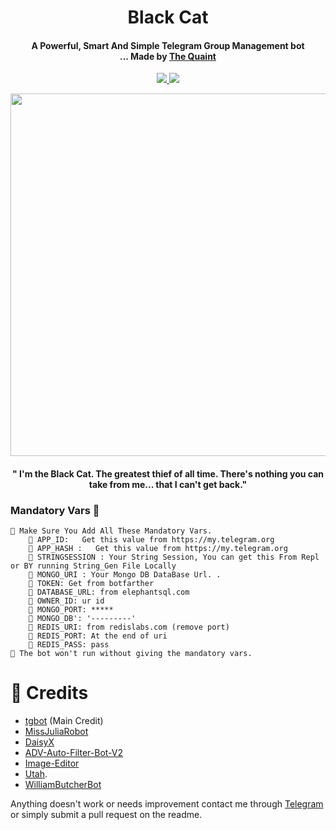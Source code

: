 <h1 align="center"><b>Black Cat</b></h1>

<h4 align="center">A Powerful, Smart And Simple Telegram Group Management bot <br> ... Made by <a href="https://github.com/The-Quaint">The Quaint</a> </h4>
<p align='center'>
  <a href="https://www.python.org/" alt="made-with-python"> <img src="https://img.shields.io/badge/Made%20with-Python-1f425f.svg?style=flat-square&logo=python&color=blue" /> </a>
  <a href="https://github.com/The-Quaint/BlackCat-main/graphs/commit-activity" alt="Maintenance"> <img src="https://img.shields.io/badge/Maintained%3F-yes-green.svg?style=flat-square" /> </a>
</p>


<p align="center"><a href="https://t.me/The_Quaint"><img src="https://telegra.ph/file/02328427f0509427fb399.jpg" width="580"></a></p>
<p align="center">
<h4 align="center">" I'm the Black Cat. The greatest thief of all time. There's nothing you can take from me... that I can't get back."</h4>
</p>

### Mandatory Vars 📒
```
📍 Make Sure You Add All These Mandatory Vars. 
    📌 APP_ID:   Get this value from https://my.telegram.org
    📌 APP_HASH :   Get this value from https://my.telegram.org
    📌 STRINGSESSION : Your String Session, You can get this From Repl or BY running String_Gen File Locally
    📌 MONGO_URI : Your Mongo DB DataBase Url. .
    📌 TOKEN: Get from botfarther
    📌 DATABASE_URL: from elephantsql.com
    📌 OWNER_ID: ur id
    📌 MONGO_PORT: *****
    📌 MONGO_DB': '---------'
    📌 REDIS_URI: from redislabs.com (remove port)
    📌 REDIS_PORT: At the end of uri
    📌 REDIS_PASS: pass
📍 The bot won't run without giving the mandatory vars.
```


# 🤩 Credits

 - [tgbot](https://github.com/PaulSonOfLars/tgbot) (Main Credit)
 - [MissJuliaRobot](https://github.com/MissJuliaRobot/MissJuliaRobot)
 - [DaisyX](https://github.com/teamDaisyX/daisy-x)
 - [ADV-Auto-Filter-Bot-V2](https://github.com/AlbertEinsteinTG/Adv-Auto-Filter-Bot-V2)
 - [Image-Editor](https://github.com/TroJanzHEX/Image-Editor/)
 - [Utah](https://github.com/minatouzuki/utah).
 - [WilliamButcherBot](https://github.com/thehamkercat/WilliamButcherBot)


Anything doesn't work or needs improvement contact me through [Telegram](https://t.me/The_Quaint) or simply submit a pull request on the readme.
